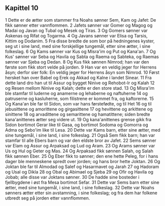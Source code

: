 ## Kapittel 10

1 Dette er de ætter som stammer fra Noahs sønner Sem, Kam og Jafet: De fikk sønner etter vannflommen.
2 Jafets sønner var Gomer og Magog og Madai og Javan og Tubal og Mesek og Tiras.
3 Og Gomers sønner var Askenas og Rifat og Togarma.
4 Og Javans sønner var Elisa og Tarsis, Kittim og Dodanim.
5 Fra disse bredte de som bor på hedningenes kyster, seg ut i sine land, med sine forskjellige tungemål, etter sine ætter, i sine folkeslag.
6 Og Kams sønner var Kus og Misra'im og Put og Kana'an.
7 Og Kus' sønner var Seba og Havila og Sabta og Raema og Sabteka, og Raemas sønner var Sjeba og Dedan.
8 Og Kus fikk sønnen Nimrod; han var den første som fikk stort velde på jorden.
9 Han var en veldig jeger for Herrens åsyn; derfor sier folk: En veldig jeger for Herrens åsyn som Nimrod.
10 Først hersket han over Babel og Erek og Akkad og Kalne i landet Sinear.
11 Fra dette land dro han ut til Assur og bygget Ninive og Rehobot-Ir og Kalah
12 og Resen mellom Ninive og Kalah; dette er den store stad.
13 Og Misra'im ble stamfar til luderne og anamerne og lehaberne og naftuherne
14 og patruserne og kasluherne, som filistrene er kommet fra, og kaftorerne.
15 Og Kana'an ble far til Sidon, som var hans førstefødte, og til Het
16 og til jebusittene og amorittene og girgasittene
17 og hevittene og arkittene og sinittene
18 og arvadittene og semarittene og hamatittene; siden bredte kana'anittenes ætter seg videre ut.
19 Og kana'anittenes grense gikk fra Sidon bortimot Gerar like til Gasa, og bortimot Sodoma og Gomorra og Adma og Sebo'im like til Lesa.
20 Dette var Kams barn, etter sine ætter, med sine tungemål, i sine land, i sine folkeslag.
21 Også Sem fikk barn; han var stamfar til alle Ebers barn og var den eldste bror av Jafet.
22 Sems sønner var Elam og Assur og Arpaksad og Lud og Aram.
23 Og Arams sønner var Us og Hul og Geter og Mas.
24 Og Arpaksad fikk sønnen Salah, og Salah fikk sønnen Eber.
25 Og Eber fikk to sønner; den ene hette Peleg, for i hans dager ble menneskene spredt over jorden; og hans bror hette Joktan.
26 Og Joktan ble far til Almodad og Salef og Hasarmavet og Jarah
27 og Hadoram og Usal og Dikla
28 og Obal og Abimael og Sjeba
29 og Ofir og Havila og Jobab; alle disse var Joktans sønner.
30 De hadde sine bosteder i fjellbygdene i øst fra Mesa bortimot Sefar.
31 Dette var Sems barn etter sine ætter, med sine tungemål, i sine land, i sine folkeslag.
32 Dette var Noahs sønners ætter etter sin avstamning, i sine folkeslag; og fra dem har folkene utbredt seg på jorden etter vannflommen.
